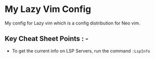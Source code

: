 # My Lazy Vim Config 

My config for Lazy vim which is a config distribution for Neo vim.

## Key Cheat Sheet Points : -

- To get the current info on LSP Servers, run the command `:LspInfo`
